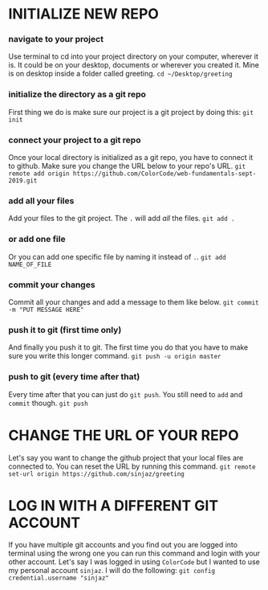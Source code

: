 # INITIALIZE NEW REPO

### navigate to your project
Use terminal to cd into your project directory on your computer, wherever it is. It could be on your desktop, documents or wherever you created it. Mine is on desktop inside a folder called greeting.
`cd ~/Desktop/greeting`


### initialize the directory as a git repo
First thing we do is make sure our project is a git project by doing this:
`git init`

### connect your project to a git repo
Once your local directory is initialized as a git repo, you have to connect it to github. Make sure you change the URL below to your repo's URL.
`git remote add origin https://github.com/ColorCode/web-fundamentals-sept-2019.git`

### add all your files
Add your files to the git project. The `.` will add _all_ the files.
`git add .`

### or add one file
Or you can add one specific file by naming it instead of `.`. 
`git add NAME_OF_FILE`

### commit your changes
Commit all your changes and add a message to them like below.
`git commit -m "PUT MESSAGE HERE"`

### push it to git (first time only)
And finally you push it to git. The first time you do that you have to make sure you write this longer command.
`git push -u origin master`

### push to git (every time after that)
Every time after that you can just do `git push`. You still need to `add` and `commit` though.
`git push`


# CHANGE THE URL OF YOUR REPO
Let's say you want to change the github project that your local files are connected to. You can reset the URL by running this command.
`git remote set-url origin https://github.com/sinjaz/greeting`

# LOG IN WITH A DIFFERENT GIT ACCOUNT
If you have multiple git accounts and you find out you are logged into terminal using the wrong one you can run this command and login with your other account. Let's say I was logged in using `ColorCode` but I wanted to use my personal account `sinjaz`. I will do the following:
`git config credential.username "sinjaz"`







